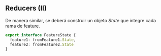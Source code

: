 ## Reducers (II)

De manera similar, se deberá construir un objeto *State* que integre cada rama de feature.

```ts
export interface FeatureState {
  feature1: fromFeature1.State,
  feature2: fromFeature2.State
}
```
